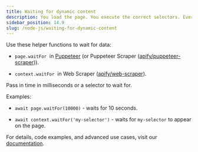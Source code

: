 ```yaml
---
title: Waiting for dynamic content
description: You load the page. You execute the correct selectors. Everything should work. It doesn't? Learn how to wait for dynamic loading.
sidebar_position: 14.9
slug: /node-js/waiting-for-dynamic-content
---
```


Use these helper functions to wait for data:

- `page.waitFor`  in [Puppeteer](https://pptr.dev/) (or Puppeteer Scraper ([apify/puppeteer-scraper](https://apify.com/apify/puppeteer-scraper))).

- `context.waitFor`  in Web Scraper ([apify/web-scraper](https://apify.com/apify/web-scraper)).

Pass in time in milliseconds or a selector to wait for.

Examples:

- `await page.waitFor(10000)` - waits for 10 seconds.

- `await context.waitFor('my-selector')` - waits for `my-selector` to appear on the page.

For details, code examples, and advanced use cases, visit our [documentation](/platform/tutorials/scraping-dynamic-content).

